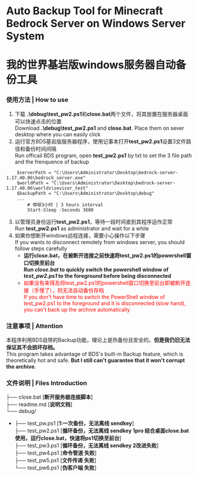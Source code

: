 # Auto Backup Tool for Minecraft Bedrock Server on Windows Server System
# 我的世界基岩版windows服务器自动备份工具

### 使用方法 |  How to use
1. 下载 **.\debug\test_pw2.ps1**和**close.bat**两个文件，将其放置在服务器桌面可以快速点击的位置  
Download **.\debug\test_pw2.ps1** and **close.bat**. Place them on sever desktop where you can easily click
2. 运行官方BDS基岩版服务器程序，使用记事本打开**test_pw2.ps1**设置3文件路径和备份时间间隔  
Run officail BDS program, open **test_pw2.ps1** by txt to set the 3 file path and the frenquence of backup    
```
    $serverPath = "C:\Users\Administrator\Desktop\bedrock-server-1.17.40.06\bedrock_server.exe"
    $worldPath = "C:\Users\Administrator\Desktop\bedrock-server-1.17.40.06\worlds\sevicer_test"
    $backupPath = "C:\Users\Administrator\Desktop\debug"
    ...
        # 停顿3小时 | 3 hours interval
        Start-Sleep -Seconds 3600
```

3. 以管理员身份运行**test_pw2.ps1**，等待一段时间直到其程序运作正常  
Run **test_pw2.ps1** as administrator and wait for a while
4. 如果你想断开windows远程连接，需要小心操作以下步骤  
If you wants to disconnect remotely from windows server, you should follow steps carefully
    - **运行close.bat，在被断开连接之前快速将test_pw2.ps1的powershell窗口切换至前台**  
    **Run _close.bat_ to quickly switch the powershell window of _test_pw2.ps1_ to the foreground before being disconnected**
    - <span style="color:red">如果没有来得及将test_pw2.ps1的powershell窗口切换至前台即被断开连接（手慢了），则无法自动备份存档</span>  
    <span style="color:red">If you don't have time to switch the PowerShell window of test_pw2.ps1 to the foreground and it is disconnected (slow hand), you can't back up the archive automatically</span>

### 注意事项 |  Attention
本程序利用BDS自带的Backup功能，理论上是热备份且安全的。**但是我仍旧无法保证其不会损坏存档。**  
This program takes advantage of BDS's built-in Backup feature, which is theoretically hot and safe. **But I still can't guarantee that it won't corrupt the archive.**

### 文件说明 |  Files Introduction
├── close.bat [**断开服务器连接脚本**]  
├── readme.md [**说明文档**]  
└── debug/
- ├── test_pw.ps1 [**1:一次备份，无法离线 sendkey**]  
├── test_pw2.ps1 [**循环备份，无法离线 sendkey 1pro 结合桌面close.bat使用，运行close.bat，快速将ps1切换至前台**]  
├── test_pw3.ps1 [**循环备份，无法离线 sendkey 2改进失败**]  
├── test_pw4.ps1 [**命令管道 失败**]  
├── test_pw5.ps1 [**文件传递 失败**]  
└── test_pw6.ps1 [**伪客户端 失败**]

